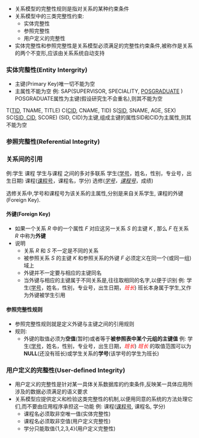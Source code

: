 - 关系模型的完整性规则是指对关系的某种约束条件
- 关系模型中的三类完整性约束:
	- 实体完整性
	- 参照完整性
	- 用户定义的完整性
- 实体完整性和参照完整性是关系模型必须满足的完整性约束条件,被称作是关系的两个不变形,应该由关系系统自动支持
### 实体完整性(Entity Intergrity)
- 主键(Primary Key)唯一切不能为空
- 主属性不能为空
例:
SAP(SUPERVISOR, SPECIALITY,  <u>POSGRADUATE</u> )
POSGRADUATE属性为主键(假设研究生不会重名),则其不能为空

T(<u>TID</u>, TNAME, TITLE)
C(<u>CID</u>, CNAME, TID)
S(<u>SID</u>, SNAME, AGE, SEX)
SC(<u>SID, CID</u>, SCORE)
(SID, CID)为主键,组成主键的属性SID和CID为主属性,则其不能为空

### 参照完整性(Referential Integrity)
### 关系间的引用
例:学生 课程 学生与课程 之间的多对多联系
	 学生(<u>学号</u>，姓名，性别，专业号，出生日期)
	 课程(<u>课程号</u>，课程名，学分)
	 选修(<i><u>学号</u>，<u>课程号</u></i>，成绩)

选修关系中,学号和课程号为该关系的主属性,分别是来自关系学生, 课程的外键(Foreign Key).

#### 外键(Foreign Key)
- 如果一个关系 $R$ 中的一个属性 $F$ 对应这另一关系 $S$ 的主键 $K$ , 那么 $F$ 在关系 $R$ 中称为**外键**
- 说明
	- 关系 $R$ 和 $S$ 不一定是不同的关系
	- 被参照关系 $S$ 的主键 $K$ 和参照关系的外键 $F$ 必须定义在同一个(或同一组)域上
	- 外键并不一定要与相应的主键同名
	- 当外键与相应的主键属于不同关系是,往往取相同的名字,以便于识别
	例: 学生(<u>学号</u>，姓名，性别，专业号，出生日期，<i style="color: red;">班长</i>)
		班长本身属于学生,又作为外键被学生引用
#### 参照完整性规则
- 参照完整性规则就是定义外键与主键之间的引用规则
- 规则:
	- 外键的取值必须为**空值**(暂时)或者等于**被参照表中某个元组的主键值**
	例: 学生(<u>学号</u>，姓名，性别，专业号，出生日期，<i style="color: red;">班长</i>)
	<i style="color: red;">班长</i> 的取值范围可以为**NULL**(还没有班长)或学生关系的**学号**(该学号的学生为班长)
### 用户定义的完整性(User-defined Integrity)
- 用户定义的完整性是针对某一具体关系数据库的约束条件,反映某一具体应用所涉及的数据必须满足的语义要求
- 关系模型应提供定义和检验这类完整性的机制,以便用同意的系统的方法处理它们,而不要由应用程序承担这一功能
	例: 课程(<u>课程号</u>, 课程名, 学分)
	- 课程名必须取非空唯一值(实体完整性)
	- 课程名必须取非空值(用户定义完整性)
	- 学分只能取值{1,2,3,4}(用户定义完整性)